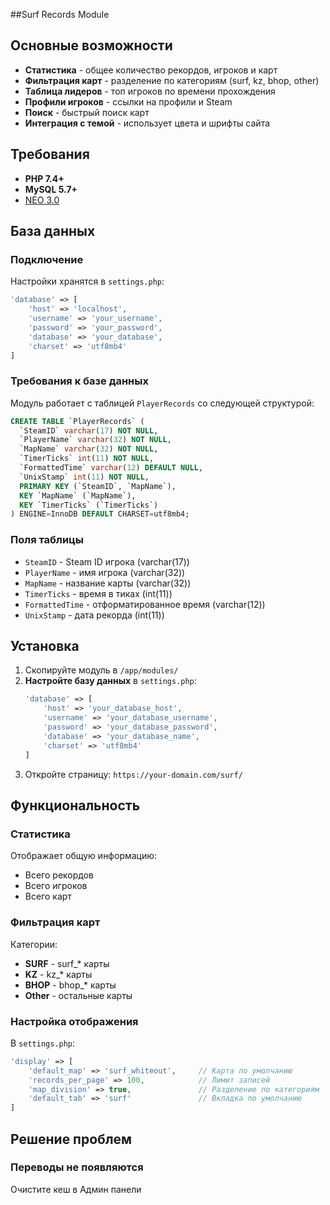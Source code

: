 ##Surf Records Module

## Основные возможности

- **Статистика** - общее количество рекордов, игроков и карт
- **Фильтрация карт** - разделение по категориям (surf, kz, bhop, other)
- **Таблица лидеров** - топ игроков по времени прохождения
- **Профили игроков** - ссылки на профили и Steam
- **Поиск** - быстрый поиск карт
- **Интеграция с темой** - использует цвета и шрифты сайта

## Требования
- **PHP 7.4+**
- **MySQL 5.7+**
- [NEO 3.0](https://stellarteam.store/resource/template-neo-v3)

## База данных

### Подключение
Настройки хранятся в `settings.php`:
```php
'database' => [
    'host' => 'localhost',
    'username' => 'your_username',
    'password' => 'your_password',
    'database' => 'your_database',
    'charset' => 'utf8mb4'
]
```

### Требования к базе данных
Модуль работает с таблицей `PlayerRecords` со следующей структурой:

```sql
CREATE TABLE `PlayerRecords` (
  `SteamID` varchar(17) NOT NULL,
  `PlayerName` varchar(32) NOT NULL,
  `MapName` varchar(32) NOT NULL,
  `TimerTicks` int(11) NOT NULL,
  `FormattedTime` varchar(12) DEFAULT NULL,
  `UnixStamp` int(11) NOT NULL,
  PRIMARY KEY (`SteamID`, `MapName`),
  KEY `MapName` (`MapName`),
  KEY `TimerTicks` (`TimerTicks`)
) ENGINE=InnoDB DEFAULT CHARSET=utf8mb4;
```

### Поля таблицы
- `SteamID` - Steam ID игрока (varchar(17))
- `PlayerName` - имя игрока (varchar(32))
- `MapName` - название карты (varchar(32))
- `TimerTicks` - время в тиках (int(11))
- `FormattedTime` - отформатированное время (varchar(12))
- `UnixStamp` - дата рекорда (int(11))

## Установка

1. Скопируйте модуль в `/app/modules/`
2. **Настройте базу данных** в `settings.php`:
   ```php
   'database' => [
       'host' => 'your_database_host',
       'username' => 'your_database_username', 
       'password' => 'your_database_password',
       'database' => 'your_database_name',
       'charset' => 'utf8mb4'
   ]
   ```
3. Откройте страницу: `https://your-domain.com/surf/`

## Функциональность

### Статистика
Отображает общую информацию:
- Всего рекордов
- Всего игроков
- Всего карт

### Фильтрация карт
Категории:
- **SURF** - surf_* карты
- **KZ** - kz_* карты  
- **BHOP** - bhop_* карты
- **Other** - остальные карты

### Настройка отображения
В `settings.php`:
```php
'display' => [
    'default_map' => 'surf_whiteout',     // Карта по умолчанию
    'records_per_page' => 100,            // Лимит записей
    'map_division' => true,               // Разделение по категориям
    'default_tab' => 'surf'               // Вкладка по умолчанию
]
```

## Решение проблем

### Переводы не появляются
Очистите кеш в Админ панели
